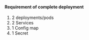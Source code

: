 #### Requirement of complete deployment
1. 2 deployments/pods
2. 2 Services
3. 1 Config map
4. 1 Secret